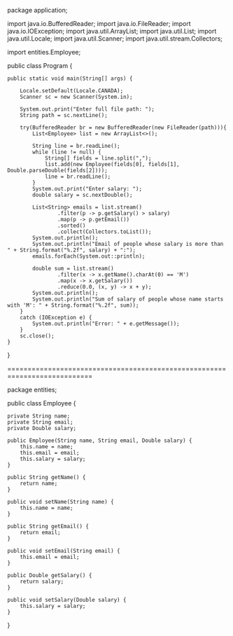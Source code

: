 package application;

import java.io.BufferedReader;
import java.io.FileReader;
import java.io.IOException;
import java.util.ArrayList;
import java.util.List;
import java.util.Locale;
import java.util.Scanner;
import java.util.stream.Collectors;

import entities.Employee;

public class Program {

	public static void main(String[] args) {

		Locale.setDefault(Locale.CANADA);
		Scanner sc = new Scanner(System.in);
		
		System.out.print("Enter full file path: ");
		String path = sc.nextLine();
		
		try(BufferedReader br = new BufferedReader(new FileReader(path))){
			List<Employee> list = new ArrayList<>();
			
			String line = br.readLine();
			while (line != null) {
				String[] fields = line.split(",");
				list.add(new Employee(fields[0], fields[1], Double.parseDouble(fields[2])));
				line = br.readLine();
			}
			System.out.print("Enter salary: ");
			double salary = sc.nextDouble();
			
			List<String> emails = list.stream()
					.filter(p -> p.getSalary() > salary)
					.map(p -> p.getEmail())
					.sorted()
					.collect(Collectors.toList());
			System.out.println();
			System.out.println("Email of people whose salary is more than " + String.format("%.2f", salary) + ":");
			emails.forEach(System.out::println);
			
			double sum = list.stream()
					.filter(x -> x.getName().charAt(0) == 'M')
					.map(x -> x.getSalary())
					.reduce(0.0, (x, y) -> x + y);
			System.out.println();
			System.out.println("Sum of salary of people whose name starts with 'M': " + String.format("%.2f", sum));
		}
		catch (IOException e) {
			System.out.println("Error: " + e.getMessage());
		}
		sc.close();
	}

}

===========================================================================

package entities;

public class Employee {

	private String name;
	private String email;
	private Double salary;
	
	public Employee(String name, String email, Double salary) {
		this.name = name;
		this.email = email;
		this.salary = salary;
	}

	public String getName() {
		return name;
	}

	public void setName(String name) {
		this.name = name;
	}

	public String getEmail() {
		return email;
	}

	public void setEmail(String email) {
		this.email = email;
	}

	public Double getSalary() {
		return salary;
	}

	public void setSalary(Double salary) {
		this.salary = salary;
	}
}

